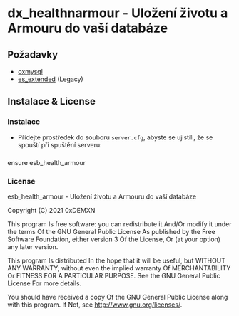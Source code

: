 # dx_healthnarmour - Uložení životu a Armouru do vaší databáze

## Požadavky

- [oxmysql](https://github.com/overextended/oxmysql/releases)
- [es_extended](https://github.com/esx-framework/esx-legacy/tree/main/%5Besx%5D/es_extended) (Legacy)

## Instalace & License

### Instalace

- Přidejte prostředek do souboru `server.cfg`, abyste se ujistili, že se spouští při spuštění serveru:

###
ensure esb_health_armour
###

### License

esb_health_armour - Uložení životu a Armouru do vaší databáze

Copyright (C) 2021 0xDEMXN

This program Is free software: you can redistribute it And/Or modify it under the terms Of the GNU General Public License As published by the Free Software Foundation, either version 3 Of the License, Or (at your option) any later version.

This program Is distributed In the hope that it will be useful, but WITHOUT ANY WARRANTY; without even the implied warranty Of MERCHANTABILITY Or FITNESS FOR A PARTICULAR PURPOSE. See the GNU General Public License For more details.

You should have received a copy Of the GNU General Public License along with this program. If Not, see http://www.gnu.org/licenses/.
